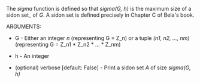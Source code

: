 The _sigma_ function is defined so that _sigma(G, h)_ is the maximum size of a sidon set_ of _G_. A sidon set is defined precisely in Chapter C of Bela's book.

ARGUMENTS:

* G - Either an integer _n_ (representing G = Z\_n) or a tuple _(n1, n2, ..., nm)_ (representing G = Z\_n1 * Z\_n2 * ... * Z\_nm)

* h - An integer

* (optional) verbose \[default: False\] - Print a sidon set _A_ of size _sigma(G, h)_
